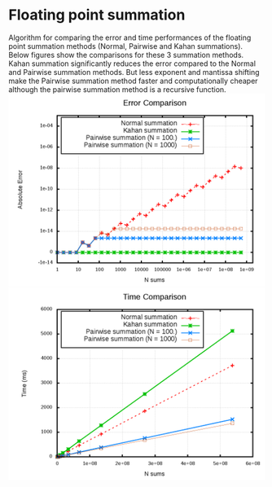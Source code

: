 # Floating point summation

Algorithm for comparing the error and time performances of the floating point summation methods (Normal, Pairwise and Kahan summations). Below figures show the comparisons for these 3 summation methods. Kahan summation significantly reduces the error compared to the Normal and Pairwise summation methods. But less exponent and mantissa shifting make the Pairwise summation method faster and computationally cheaper although the pairwise summation method is a recursive function.
![alt tag](https://raw.githubusercontent.com/NaveenKaliannan/FloatingPointSummation/master/output/graph/Error.png)
![alt tag](https://raw.githubusercontent.com/NaveenKaliannan/FloatingPointSummation/master/output/graph/Time.png)
